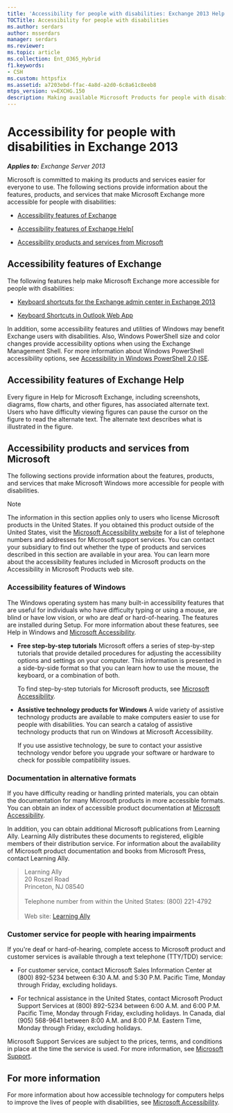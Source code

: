 ```yaml
---
title: 'Accessibility for people with disabilities: Exchange 2013 Help'
TOCTitle: Accessibility for people with disabilities
ms.author: serdars
author: msserdars
manager: serdars
ms.reviewer:
ms.topic: article
ms.collection: Ent_O365_Hybrid
f1.keywords:
- CSH
ms.custom: httpsfix
ms.assetid: a7203ebd-ffac-4a8d-a2d0-6c8a61c8eeb8
mtps_version: v=EXCHG.150
description: Making available Microsoft Products for people with disabilities
---
```


# Accessibility for people with disabilities in Exchange 2013

_**Applies to:** Exchange Server 2013_

Microsoft is committed to making its products and services easier for everyone to use. The following sections provide information about the features, products, and services that make Microsoft Exchange more accessible for people with disabilities:

- [Accessibility features of Exchange](#accessibility-features-of-exchange)

- [Accessibility features of Exchange Help](#accessibility-features-of-exchange-help)[

- [Accessibility products and services from Microsoft](#accessibility-products-and-services-from-microsoft)

## Accessibility features of Exchange

The following features help make Microsoft Exchange more accessible for people with disabilities:

- [Keyboard shortcuts for the Exchange admin center in Exchange 2013](keyboard-shortcuts-in-the-exchange-admin-center-2013-help.md)

- [Keyboard Shortcuts in Outlook Web App](https://support.microsoft.com/office/3cdeb221-7ae5-4c1d-8c1d-9e63216c1efd)

In addition, some accessibility features and utilities of Windows may benefit Exchange users with disabilities. Also, Windows PowerShell size and color changes provide accessibility options when using the Exchange Management Shell. For more information about Windows PowerShell accessibility options, see [Accessibility in Windows PowerShell 2.0 ISE](/powershell/scripting/components/ise/accessibility-in-windows-powershell-ise).

## Accessibility features of Exchange Help

Every figure in Help for Microsoft Exchange, including screenshots, diagrams, flow charts, and other figures, has associated alternate text. Users who have difficulty viewing figures can pause the cursor on the figure to read the alternate text. The alternate text describes what is illustrated in the figure.

## Accessibility products and services from Microsoft

The following sections provide information about the features, products, and services that make Microsoft Windows more accessible for people with disabilities.

> [!NOTE]
> The information in this section applies only to users who license Microsoft products in the United States. If you obtained this product outside of the United States, visit the [Microsoft Accessibility website](https://www.microsoft.com/enable) for a list of telephone numbers and addresses for Microsoft support services. You can contact your subsidiary to find out whether the type of products and services described in this section are available in your area. You can learn more about the accessibility features included in Microsoft products on the Accessibility in Microsoft Products web site.

### Accessibility features of Windows

The Windows operating system has many built-in accessibility features that are useful for individuals who have difficulty typing or using a mouse, are blind or have low vision, or who are deaf or hard-of-hearing. The features are installed during Setup. For more information about these features, see Help in Windows and [Microsoft Accessibility](https://www.microsoft.com/accessibility/).

- **Free step-by-step tutorials** Microsoft offers a series of step-by-step tutorials that provide detailed procedures for adjusting the accessibility options and settings on your computer. This information is presented in a side-by-side format so that you can learn how to use the mouse, the keyboard, or a combination of both.

   To find step-by-step tutorials for Microsoft products, see [Microsoft Accessibility](https://www.microsoft.com/accessibility/).

- **Assistive technology products for Windows** A wide variety of assistive technology products are available to make computers easier to use for people with disabilities. You can search a catalog of assistive technology products that run on Windows at Microsoft Accessibility.

   If you use assistive technology, be sure to contact your assistive technology vendor before you upgrade your software or hardware to check for possible compatibility issues.

### Documentation in alternative formats

If you have difficulty reading or handling printed materials, you can obtain the documentation for many Microsoft products in more accessible formats. You can obtain an index of accessible product documentation at [Microsoft Accessibility](https://www.microsoft.com/accessibility/).

In addition, you can obtain additional Microsoft publications from Learning Ally. Learning Ally distributes these documents to registered, eligible members of their distribution service. For information about the availability of Microsoft product documentation and books from Microsoft Press, contact Learning Ally.

> Learning Ally <br/> 20 Roszel Road <br/> Princeton, NJ 08540 <br/><br/> Telephone number from within the United States: (800) 221-4792 <br/><br/>Web site: [Learning Ally](https://www.learningally.org/)

### Customer service for people with hearing impairments

If you're deaf or hard-of-hearing, complete access to Microsoft product and customer services is available through a text telephone (TTY/TDD) service:

- For customer service, contact Microsoft Sales Information Center at (800) 892-5234 between 6:30 A.M. and 5:30 P.M. Pacific Time, Monday through Friday, excluding holidays.

- For technical assistance in the United States, contact Microsoft Product Support Services at (800) 892-5234 between 6:00 A.M. and 6:00 P.M. Pacific Time, Monday through Friday, excluding holidays. In Canada, dial (905) 568-9641 between 8:00 A.M. and 8:00 P.M. Eastern Time, Monday through Friday, excluding holidays.

Microsoft Support Services are subject to the prices, terms, and conditions in place at the time the service is used. For more information, see [Microsoft Support](https://support.microsoft.com/).

## For more information

For more information about how accessible technology for computers helps to improve the lives of people with disabilities, see [Microsoft Accessibility](https://www.microsoft.com/accessibility/).